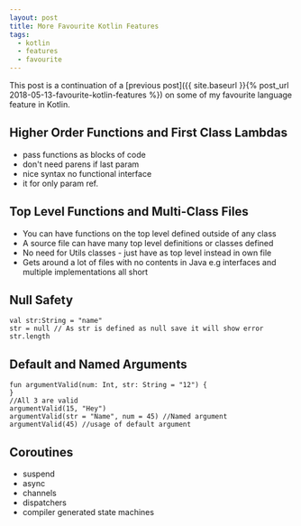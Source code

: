 ```yaml
---
layout: post
title: More Favourite Kotlin Features
tags:
  - kotlin
  - features
  - favourite
---
```


This post is a continuation of a [previous post]({{ site.baseurl }}{% post_url 2018-05-13-favourite-kotlin-features %}) on some of my favourite language feature in Kotlin.

## Higher Order Functions and First Class Lambdas

- pass functions as blocks of code
- don't need parens if last param
- nice syntax no functional interface
- it for only param ref.

## Top Level Functions and Multi-Class Files

- You can have functions on the top level defined outside of any class
- A source file can have many top level definitions or classes defined
- No need for Utils classes - just have as top level instead in own file
- Gets around a lot of files with no contents in Java e.g interfaces and multiple implementations all short

## Null Safety

```
val str:String = "name"
str = null // As str is defined as null save it will show error
str.length
```



## Default and Named Arguments

```
fun argumentValid(num: Int, str: String = "12") {
}
//All 3 are valid
argumentValid(15, "Hey")
argumentValid(str = "Name", num = 45) //Named argument
argumentValid(45) //usage of default argument
```

## Coroutines

- suspend
- async
- channels
- dispatchers
- compiler generated state machines